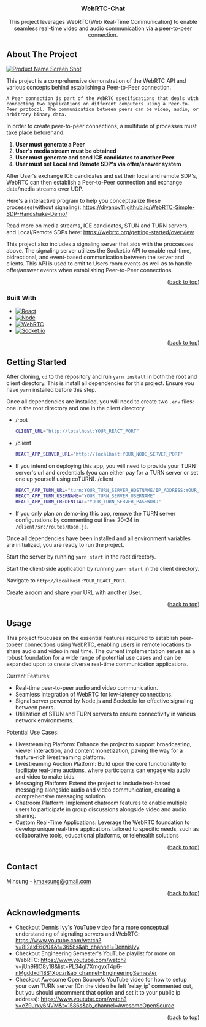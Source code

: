 <div align="center">
<h3 align="center">WebRTC-Chat</h3>

  <p align="center">
    This project leverages WebRTC(Web Real-Time Communication) to enable seamless real-time video and audio communication via a peer-to-peer connection. 
    <br />
  </p>
</div>

<!-- ABOUT THE PROJECT -->
## About The Project

[![Product Name Screen Shot][product-screenshot]](https://example.com)

This project is a comprehensive demonstration of the WebRTC API and various concepts behind establishing a Peer-to-Peer connection.

`A Peer connection is part of the WebRTC specifications that deals with connecting two applications on different computers using a Peer-to-Peer protocol.
The communication between peers can be video, audio, or arbitrary binary data.`

In order to create peer-to-peer connections, a multitude of processes must take place beforehand.

1. <strong>User must generate a Peer</strong> 
2. <strong>User's media stream must be obtained</strong>
3. <strong>User must generate and send ICE candidates to another Peer</strong>
4. <strong>User must set Local and Remote SDP's via offer/answer system</strong>

After User's exchange ICE candidates and set their local and remote SDP's, WebRTC can then establish a Peer-to-Peer connection and exchange data/media streams over UDP.

Here's a interactive program to help you conceptualize these processes(without signaling): https://divanov11.github.io/WebRTC-Simple-SDP-Handshake-Demo/

Read more on media streams, ICE candidates, STUN and TURN servers, and Local/Remote SDPs here: https://webrtc.org/getting-started/overview

This project also includes a signaling server that aids with the proccesses above. The signaling server utilizes the Socket.io API to enable real-time, bidrectional, and event-based communication between the server and clients. 
This API is used to emit to Users room events as well as to handle offer/answer events when establishing Peer-to-Peer connections. 

<p align="right">(<a href="#readme-top">back to top</a>)</p>



### Built With

* [![React][React.js]][React-url]
* [![Node][Node.js]][Node-url]
* [![WebRTC]][WebRTC-url]
* [![Socket.io]][Socket.io-url]

<p align="right">(<a href="#readme-top">back to top</a>)</p>



<!-- GETTING STARTED -->
## Getting Started

After cloning, `cd` to the repository and run `yarn install` in both the root and client directory. This is install all dependencies for this project. Ensure you have `yarn` installed before this step.

Once all dependencies are installed, you will need to create two `.env` files: one in the root directory and one in the client directory.
* /root
  ```sh
  CLIENT_URL="http://localhost:YOUR_REACT_PORT"
  ```
* /client
  ```sh
  REACT_APP_SERVER_URL="http://localhost:YOUR_NODE_SERVER_PORT"
  ```
* If you intend on deploying this app, you will need to provide your TURN server's url and credentials (you can either pay for a TURN server or set one up yourself using coTURN). /client
  ```sh
  REACT_APP_TURN_URL="turn:YOUR_TURN_SERVER_HOSTNAME/IP_ADDRESS:YOUR_TURN_SERVER_PORT"
  REACT_APP_TURN_USERNAME="YOUR_TURN_SERVER_USERNAME"
  REACT_APP_TURN_CREDENTIAL="YOUR_TURN_SERVER_PASSWORD"
  ```
* If you only plan on demo-ing this app, remove the TURN server configurations by commenting out lines 20-24 in `/client/src/routes/Room.js`.
  
Once all dependencies have been installed and all environment variables are initialized, you are ready to run the project.

Start the server by running `yarn start` in the root directory.

Start the client-side application by running `yarn start` in the client directory. 

Navigate to `http://localhost:YOUR_REACT_PORT`.

Create a room and share your URL with another User.

<p align="right">(<a href="#readme-top">back to top</a>)</p>



<!-- USAGE EXAMPLES -->
## Usage

This project foucuses on the essential features required to establish peer-topeer connections using WebRTC, enabling users in remote locations to share audio and video in real time.
The current implementation serves as a robust foundation for a wide range of potential use cases and can be expanded upon to create diverse real-time communication applications.

Current Features:
* Real-time peer-to-peer audio and video communication.
* Seamless integration of WebRTC for low-latency connections.
* Signal server powered by Node.js and Socket.io for effective signaling between peers.
* Utilization of STUN and TURN servers to ensure connectivity in various network environments.

Potential Use Cases:
* Livestreaming Platform: Enhance the project to support broadcasting, viewer interaction, and content monetization, paving the way for a feature-rich livestreaming platform.
* Livestreaming Auction Platform: Build upon the core functionality to facilitate real-time auctions, where participants can engage via audio and video to make bids.
* Messaging Platform: Extend the project to include text-based messaging alongside audio and video communication, creating a comprehensive messaging solution.
* Chatroom Platform: Implement chatroom features to enable multiple users to participate in group discussions alongside video and audio sharing.
* Custom Real-Time Applications: Leverage the WebRTC foundation to develop unique real-time applications tailored to specific needs, such as collaborative tools, educational platforms, or telehealth solutions


<p align="right">(<a href="#readme-top">back to top</a>)</p>

<!-- CONTACT -->
## Contact

Minsung - kmaxsung@gmail.com

<p align="right">(<a href="#readme-top">back to top</a>)</p>



<!-- ACKNOWLEDGMENTS -->
## Acknowledgments

* Checkout Dennis Ivy's YouTube video for a more conceptual understanding of signaling servers and WebRTC: https://www.youtube.com/watch?v=8I2axE6j204&t=3658s&ab_channel=DennisIvy
* Checkout Engineering Semester's YouTube playlist for more on WebRTC: https://www.youtube.com/watch?v=jUh9RlO8y18&list=PL34gl7XmgyxT4p6-nMgddxdl18S1Xpczr&ab_channel=EngineeringSemester
* Checkout Awesome Open Source's YouTube video for how to setup your own TURN server (On the video he left 'relay_ip' commented out, but you should uncomment that option and set it to your public ip address): https://www.youtube.com/watch?v=eZ9Jrxy6NVM&t=1586s&ab_channel=AwesomeOpenSource


<p align="right">(<a href="#readme-top">back to top</a>)</p>



<!-- MARKDOWN LINKS & IMAGES -->
[product-screenshot]: img/webrtc.png
[React.js]: https://img.shields.io/badge/React-20232A?style=for-the-badge&logo=react&logoColor=61DAFB
[React-url]: https://reactjs.org/
[Node.js]: https://img.shields.io/badge/Node.js-43853D?style=for-the-badge&logo=node.js&logoColor=white
[Node-url]: https://nodejs.org/en
[Socket.io]: https://img.shields.io/badge/Socket.io-black?style=for-the-badge&logo=socket.io&badgeColor=010101
[Socket.io-url]: https://socket.io/
[WebRTC]: https://img.shields.io/badge/WebRTC-333?logo=webrtc&logoColor=fff&style=for-the-badge
[WebRTC-url]: https://webrtc.org/
